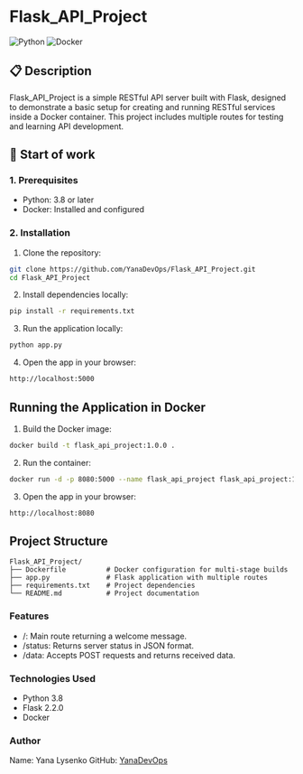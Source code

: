 # Flask_API_Project

![Python](https://img.shields.io/badge/Python-3.8-blue.svg)
![Docker](https://img.shields.io/badge/Docker-ready-blue.svg)

## 📋 Description
Flask_API_Project is a simple RESTful API server built with Flask, designed to demonstrate a basic setup for creating and running RESTful services inside a Docker container. This project includes multiple routes for testing and learning API development.

## 🚀 Start of work

### 1. Prerequisites
- Python: 3.8 or later
- Docker: Installed and configured

### 2. Installation
1. Clone the repository:
```bash
git clone https://github.com/YanaDevOps/Flask_API_Project.git
cd Flask_API_Project
```

2. Install dependencies locally:
```bash
pip install -r requirements.txt
```

3. Run the application locally:
```bash
python app.py
```

4. Open the app in your browser:
```bash
http://localhost:5000
```

## Running the Application in Docker
1. Build the Docker image:
```bash
docker build -t flask_api_project:1.0.0 .
```

2. Run the container:
```bash
docker run -d -p 8080:5000 --name flask_api_project flask_api_project:1.0.0
```

3. Open the app in your browser:
```bash
http://localhost:8080
```

## Project Structure
```
Flask_API_Project/
├── Dockerfile          # Docker configuration for multi-stage builds
├── app.py              # Flask application with multiple routes
├── requirements.txt    # Project dependencies
└── README.md           # Project documentation
```

### Features
- /: Main route returning a welcome message.
- /status: Returns server status in JSON format.
- /data: Accepts POST requests and returns received data.

### Technologies Used
- Python 3.8
- Flask 2.2.0
- Docker

### Author
Name: Yana Lysenko
GitHub: [YanaDevOps](https://github.com/YanaDevOps)
